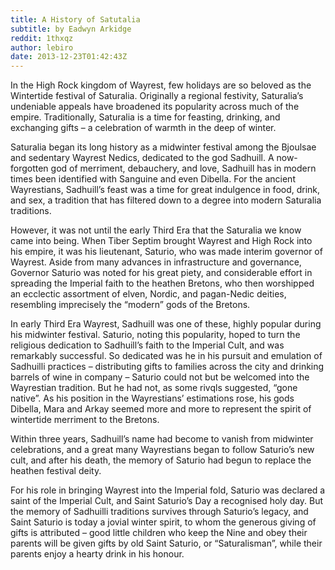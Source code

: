```yaml
---
title: A History of Satutalia
subtitle: by Eadwyn Arkidge
reddit: 1thxqz
author: lebiro
date: 2013-12-23T01:42:43Z
---
```


In the High Rock kingdom of Wayrest, few holidays are so beloved as the
Wintertide festival of Saturalia. Originally a regional festivity, Saturalia’s
undeniable appeals have broadened its popularity across much of the empire.
Traditionally, Saturalia is a time for feasting, drinking, and exchanging gifts
– a celebration of warmth in the deep of winter.

Saturalia began its long history as a midwinter festival among the Bjoulsae and
sedentary Wayrest Nedics, dedicated to the god Sadhuill. A now-forgotten god of
merriment, debauchery, and love, Sadhuill has in modern times been identified
with Sanguine and even Dibella. For the ancient Wayrestians, Sadhuill’s feast
was a time for great indulgence in food, drink, and sex, a tradition that has
filtered down to a degree into modern Saturalia traditions.

However, it was not until the early Third Era that the Saturalia we know came
into being. When Tiber Septim brought Wayrest and High Rock into his empire, it
was his lieutenant, Saturio, who was made interim governor of Wayrest. Aside
from many advances in infrastructure and governance, Governor Saturio was noted
for his great piety, and considerable effort in spreading the Imperial faith to
the heathen Bretons, who then worshipped an ecclectic assortment of elven,
Nordic, and pagan-Nedic deities, resembling imprecisely the “modern” gods of the
Bretons.

In early Third Era Wayrest, Sadhuill was one of these, highly popular during his
midwinter festival. Saturio, noting this popularity, hoped to turn the religious
dedication to Sadhuill’s faith to the Imperial Cult, and was remarkably
successful. So dedicated was he in his pursuit and emulation of Sadhuilli
practices –  distributing gifts to families across the city and drinking barrels
of wine in company – Saturio could not but be welcomed into the Wayrestian
tradition. But he had not, as some rivqls suggested, “gone native”. As his
position in the Wayrestians’ estimations rose, his gods Dibella, Mara and Arkay
seemed more and more to represent the spirit of wintertide merriment to the
Bretons.

Within three years,  Sadhuill’s name had become to vanish from midwinter
celebrations, and a great many Wayrestians began to follow Saturio’s new cult,
and after his death, the memory of Saturio had begun to replace the heathen
festival deity.

For his role in bringing Wayrest into the Imperial fold, Saturio was declared a
saint of the Imperial Cult, and Saint Saturio’s Day a recognised holy day. But
the memory of Sadhuilli traditions survives through Saturio’s legacy, and Saint
Saturio is today a jovial winter spirit, to whom the generous giving of gifts is
attributed – good little children who keep the Nine and obey their parents will
be given gifts by old Saint Saturio, or “Saturalisman”, while their parents
enjoy a hearty drink in his honour.
